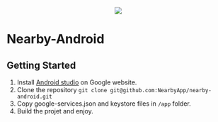 <p align="center"><img src="https://cloud.githubusercontent.com/assets/838845/22188506/d9a96e0c-e0e3-11e6-9c3f-84a01cf50039.png"></p>

# Nearby-Android

## Getting Started
  1. Install <a href="https://developer.android.com/studio/index.html">Android studio</a> on Google website.
  2. Clone the repository `git clone git@github.com:NearbyApp/nearby-android.git`
  3. Copy google-services.json and keystore files in `/app` folder.
  4. Build the projet and enjoy.
  
